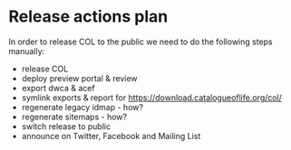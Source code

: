 # Release actions plan

In order to release COL to the public we need to do the following steps manually:

  - release COL
  - deploy preview portal & review
  - export dwca & acef
  - symlink exports & report for https://download.catalogueoflife.org/col/
  - regenerate legacy idmap - how?
  - regenerate sitemaps - how?
  - switch release to public
  - announce on Twitter, Facebook and Mailing List

